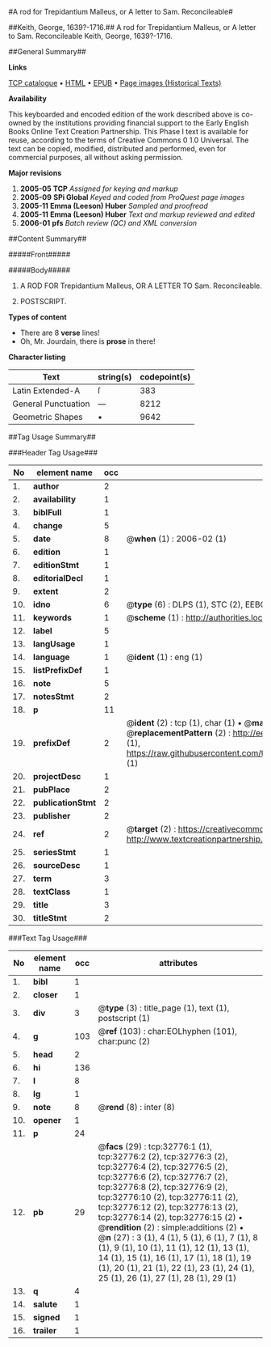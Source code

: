 #A rod for Trepidantium Malleus, or A letter to Sam. Reconcileable#

##Keith, George, 1639?-1716.##
A rod for Trepidantium Malleus, or A letter to Sam. Reconcileable
Keith, George, 1639?-1716.

##General Summary##

**Links**

[TCP catalogue](http://www.ota.ox.ac.uk/tcp/)  • 
[HTML](http://tei.it.ox.ac.uk/tcp/Texts-HTML/free/A47/A47170.html)  • 
[EPUB](http://tei.it.ox.ac.uk/tcp/Texts-EPUB/free/A47/A47170.epub) • 
[Page images (Historical Texts)](https://data.historicaltexts.jisc.ac.uk/view?pubId=eebo-99828349e&pageId=eebo-99828349e-32776-1)

**Availability**

This keyboarded and encoded edition of the
	       work described above is co-owned by the institutions
	       providing financial support to the Early English Books
	       Online Text Creation Partnership. This Phase I text is
	       available for reuse, according to the terms of Creative
	       Commons 0 1.0 Universal. The text can be copied,
	       modified, distributed and performed, even for
	       commercial purposes, all without asking permission.

**Major revisions**

1. __2005-05__ __TCP__ *Assigned for keying and markup*
1. __2005-09__ __SPi Global__ *Keyed and coded from ProQuest page images*
1. __2005-11__ __Emma (Leeson) Huber__ *Sampled and proofread*
1. __2005-11__ __Emma (Leeson) Huber__ *Text and markup reviewed and edited*
1. __2006-01__ __pfs__ *Batch review (QC) and XML conversion*

##Content Summary##

#####Front#####

#####Body#####

1. A ROD FOR Trepidantium Malleus, OR A LETTER TO Sam. Reconcileable.

1. POSTSCRIPT.

**Types of content**

  * There are 8 **verse** lines!
  * Oh, Mr. Jourdain, there is **prose** in there!

**Character listing**


|Text|string(s)|codepoint(s)|
|---|---|---|
|Latin Extended-A|ſ|383|
|General Punctuation|—|8212|
|Geometric Shapes|▪|9642|

##Tag Usage Summary##

###Header Tag Usage###

|No|element name|occ|attributes|
|---|---|---|---|
|1.|__author__|2||
|2.|__availability__|1||
|3.|__biblFull__|1||
|4.|__change__|5||
|5.|__date__|8| @__when__ (1) : 2006-02 (1)|
|6.|__edition__|1||
|7.|__editionStmt__|1||
|8.|__editorialDecl__|1||
|9.|__extent__|2||
|10.|__idno__|6| @__type__ (6) : DLPS (1), STC (2), EEBO-CITATION (1), PROQUEST (1), VID (1)|
|11.|__keywords__|1| @__scheme__ (1) : http://authorities.loc.gov/ (1)|
|12.|__label__|5||
|13.|__langUsage__|1||
|14.|__language__|1| @__ident__ (1) : eng (1)|
|15.|__listPrefixDef__|1||
|16.|__note__|5||
|17.|__notesStmt__|2||
|18.|__p__|11||
|19.|__prefixDef__|2| @__ident__ (2) : tcp (1), char (1)  •  @__matchPattern__ (2) : ([0-9\-]+):([0-9IVX]+) (1), (.+) (1)  •  @__replacementPattern__ (2) : http://eebo.chadwyck.com/downloadtiff?vid=$1&page=$2 (1), https://raw.githubusercontent.com/textcreationpartnership/Texts/master/tcpchars.xml#$1 (1)|
|20.|__projectDesc__|1||
|21.|__pubPlace__|2||
|22.|__publicationStmt__|2||
|23.|__publisher__|2||
|24.|__ref__|2| @__target__ (2) : https://creativecommons.org/publicdomain/zero/1.0/ (1), http://www.textcreationpartnership.org/docs/. (1)|
|25.|__seriesStmt__|1||
|26.|__sourceDesc__|1||
|27.|__term__|3||
|28.|__textClass__|1||
|29.|__title__|3||
|30.|__titleStmt__|2||


###Text Tag Usage###

|No|element name|occ|attributes|
|---|---|---|---|
|1.|__bibl__|1||
|2.|__closer__|1||
|3.|__div__|3| @__type__ (3) : title_page (1), text (1), postscript (1)|
|4.|__g__|103| @__ref__ (103) : char:EOLhyphen (101), char:punc (2)|
|5.|__head__|2||
|6.|__hi__|136||
|7.|__l__|8||
|8.|__lg__|1||
|9.|__note__|8| @__rend__ (8) : inter (8)|
|10.|__opener__|1||
|11.|__p__|24||
|12.|__pb__|29| @__facs__ (29) : tcp:32776:1 (1), tcp:32776:2 (2), tcp:32776:3 (2), tcp:32776:4 (2), tcp:32776:5 (2), tcp:32776:6 (2), tcp:32776:7 (2), tcp:32776:8 (2), tcp:32776:9 (2), tcp:32776:10 (2), tcp:32776:11 (2), tcp:32776:12 (2), tcp:32776:13 (2), tcp:32776:14 (2), tcp:32776:15 (2)  •  @__rendition__ (2) : simple:additions (2)  •  @__n__ (27) : 3 (1), 4 (1), 5 (1), 6 (1), 7 (1), 8 (1), 9 (1), 10 (1), 11 (1), 12 (1), 13 (1), 14 (1), 15 (1), 16 (1), 17 (1), 18 (1), 19 (1), 20 (1), 21 (1), 22 (1), 23 (1), 24 (1), 25 (1), 26 (1), 27 (1), 28 (1), 29 (1)|
|13.|__q__|4||
|14.|__salute__|1||
|15.|__signed__|1||
|16.|__trailer__|1||
